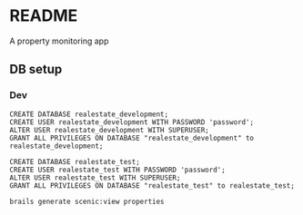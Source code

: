 # README

A property monitoring app

## DB setup

### Dev

```
CREATE DATABASE realestate_development;
CREATE USER realestate_development WITH PASSWORD 'password';
ALTER USER realestate_development WITH SUPERUSER;
GRANT ALL PRIVILEGES ON DATABASE "realestate_development" to realestate_development;
```

```
CREATE DATABASE realestate_test;
CREATE USER realestate_test WITH PASSWORD 'password';
ALTER USER realestate_test WITH SUPERUSER;
GRANT ALL PRIVILEGES ON DATABASE "realestate_test" to realestate_test;
```

`brails generate scenic:view properties`